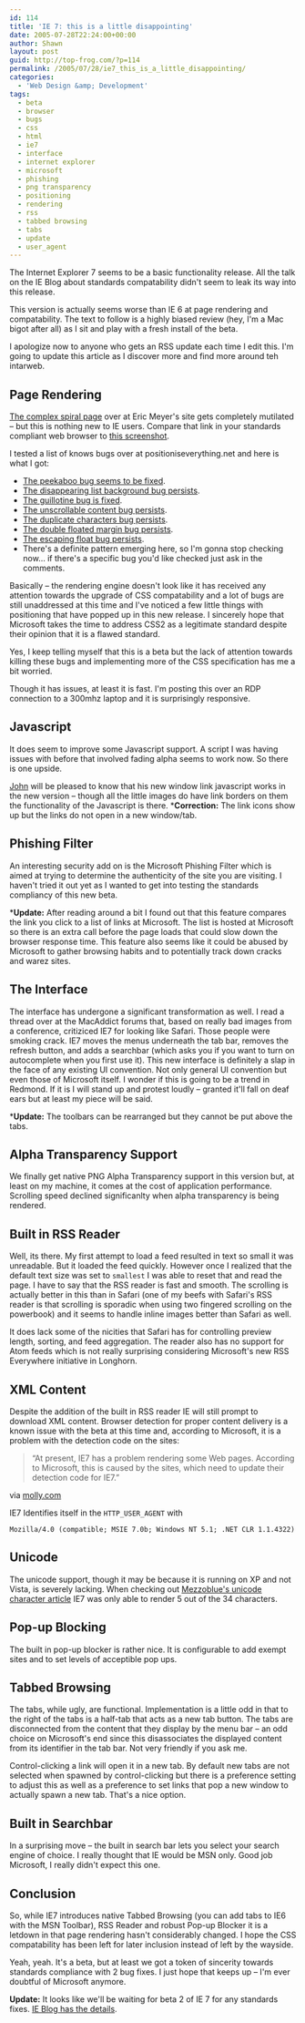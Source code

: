 ```yaml
---
id: 114
title: 'IE 7: this is a little disappointing'
date: 2005-07-28T22:24:00+00:00
author: Shawn
layout: post
guid: http://top-frog.com/?p=114
permalink: /2005/07/28/ie7_this_is_a_little_disappointing/
categories:
  - 'Web Design &amp; Development'
tags:
  - beta
  - browser
  - bugs
  - css
  - html
  - ie7
  - interface
  - internet explorer
  - microsoft
  - phishing
  - png transparency
  - positioning
  - rendering
  - rss
  - tabbed browsing
  - tabs
  - update
  - user_agent
---
```

The Internet Explorer 7 seems to be a basic functionality release. All the talk on the IE Blog about standards compatability didn't seem to leak its way into this release.

This version is actually seems worse than IE 6 at page rendering and compatability. The text to follow is a highly biased review (hey, I'm a Mac bigot after all) as I sit and play with a fresh install of the beta.

I apologize now to anyone who gets an RSS update each time I edit this. I'm going to update this article as I discover more and find more around teh intarweb.

<!--more-->

## Page Rendering

[The complex spiral page](http://meyerweb.com/eric/css/edge/complexspiral/demo.html) over at Eric Meyer's site gets completely mutilated – but this is nothing new to IE users. Compare that link in your standards compliant web browser to [this screenshot](https://top-frog.com/images/articles/spiral.png). 

I tested a list of knows bugs over at positioniseverything.net and here is what I got:

  * [The peekaboo bug seems to be fixed](http://www.positioniseverything.net/explorer/peekaboo.html). 
  * [The disappearing list background bug persists](http://www.positioniseverything.net/explorer/ie-listbug.html). 
  * [The guillotine bug is fixed](http://www.positioniseverything.net/explorer/guillotine.html). 
  * [The unscrollable content bug persists](http://www.positioniseverything.net/explorer/unscrollable.html). 
  * [The duplicate characters bug persists](http://www.positioniseverything.net/explorer/dup-characters.html). 
  * [The double floated margin bug persists](http://www.positioniseverything.net/explorer/doubled-margin.html). 
  * [The escaping float bug persists](http://www.positioniseverything.net/explorer/escape-floats.html). 
  * There's a definite pattern emerging here, so I'm gonna stop checking now… if there's a specific bug you'd like checked just ask in the comments. 

Basically – the rendering engine doesn't look like it has received any attention towards the upgrade of CSS compatability and a lot of bugs are still unaddressed at this time and I've noticed a few little things with positioning that have popped up in this new release. I sincerely hope that Microsoft takes the time to address CSS2 as a legitimate standard despite their opinion that it is a flawed standard. 

Yes, I keep telling myself that this is a beta but the lack of attention towards killing these bugs and implementing more of the CSS specification has me a bit worried.

Though it has issues, at least it is fast. I'm posting this over an RDP connection to a 300mhz laptop and it is surprisingly responsive.

## Javascript

It does seem to improve some Javascript support. A script I was having issues with before that involved fading alpha seems to work now. So there is one upside.

[John](http://blog.pennypacker.net) will be pleased to know that his new window link javascript works in the new version – though all the little images do have link borders on them the functionality of the Javascript is there. ***Correction:** The link icons show up but the links do not open in a new window/tab.

## Phishing Filter

An interesting security add on is the Microsoft Phishing Filter which is aimed at trying to determine the authenticity of the site you are visiting. I haven't tried it out yet as I wanted to get into testing the standards compliancy of this new beta.

***Update:** After reading around a bit I found out that this feature compares the link you click to a list of links at Microsoft. The list is hosted at Microsoft so there is an extra call before the page loads that could slow down the browser response time. This feature also seems like it could be abused by Microsoft to gather browsing habits and to potentially track down cracks and warez sites.

## The Interface

The interface has undergone a significant transformation as well. I read a thread over at the MacAddict forums that, based on really bad images from a conference, critiziced IE7 for looking like Safari. Those people were smoking crack. IE7 moves the menus underneath the tab bar, removes the refresh button, and adds a searchbar (which asks you if you want to turn on autocomplete when you first use it). This new interface is definitely a slap in the face of any existing UI convention. Not only general UI convention but even those of Microsoft itself. I wonder if this is going to be a trend in Redmond. If it is I will stand up and protest loudly – granted it'll fall on deaf ears but at least my piece will be said.

***Update:** The toolbars can be rearranged but they cannot be put above the tabs.

## Alpha Transparency Support

We finally get native PNG Alpha Transparency support in this version but, at least on my machine, it comes at the cost of application performance. Scrolling speed declined significanlty when alpha transparency is being rendered.

## Built in RSS Reader

Well, its there. My first attempt to load a feed resulted in text so small it was unreadable. But it loaded the feed quickly. However once I realized that the default text size was set to `smallest` I was able to reset that and read the page. I have to say that the RSS reader is fast and smooth. The scrolling is actually better in this than in Safari (one of my beefs with Safari's RSS reader is that scrolling is sporadic when using two fingered scrolling on the powerbook) and it seems to handle inline images better than Safari as well.

It does lack some of the nicities that Safari has for controlling preview length, sorting, and feed aggregation. The reader also has no support for Atom feeds which is not really surprising considering Microsoft's new RSS Everywhere initiative in Longhorn.

## XML Content

Despite the addition of the built in RSS reader IE will still prompt to download XML content. Browser detection for proper content delivery is a known issue with the beta at this time and, according to Microsoft, it is a problem with the detection code on the sites:

> “At present, IE7 has a problem rendering some Web pages. According to Microsoft, this is caused by the sites, which need to update their detection code for IE7.”

via [molly.com](http://www.molly.com/2005/07/28/thats-why-its-called-beta/)

IE7 Identifies itself in the `HTTP_USER_AGENT` with

```
Mozilla/4.0 (compatible; MSIE 7.0b; Windows NT 5.1; .NET CLR 1.1.4322)
```

## Unicode

The unicode support, though it may be because it is running on XP and not Vista, is severely lacking. When checking out [Mezzoblue's unicode character article](http://mezzoblue.com/archives/2005/07/25/glyphs/) IE7 was only able to render 5 out of the 34 characters.

## Pop-up Blocking

The built in pop-up blocker is rather nice. It is configurable to add exempt sites and to set levels of acceptible pop ups.

## Tabbed Browsing

The tabs, while ugly, are functional. Implementation is a little odd in that to the right of the tabs is a half-tab that acts as a new tab button. The tabs are disconnected from the content that they display by the menu bar – an odd choice on Microsoft's end since this disassociates the displayed content from its identifier in the tab bar. Not very friendly if you ask me. 

Control-clicking a link will open it in a new tab. By default new tabs are not selected when spawned by control-clicking but there is a preference setting to adjust this as well as a preference to set links that pop a new window to actually spawn a new tab. That's a nice option.

## Built in Searchbar

In a surprising move – the built in search bar lets you select your search engine of choice. I really thought that IE would be MSN only. Good job Microsoft, I really didn't expect this one.

## Conclusion

So, while IE7 introduces native Tabbed Browsing (you can add tabs to IE6 with the MSN Toolbar), RSS Reader and robust Pop-up Blocker it is a letdown in that page rendering hasn't considerably changed. I hope the CSS compatability has been left for later inclusion instead of left by the wayside.

Yeah, yeah. It's a beta, but at least we got a token of sincerity towards standards compliance with 2 bug fixes. I just hope that keeps up – I'm ever doubtful of Microsoft anymore.

**Update:** It looks like we'll be waiting for beta 2 of IE 7 for any standards fixes. [IE Blog has the details](http://blogs.msdn.com/ie/archive/2005/07/29/445242.aspx).